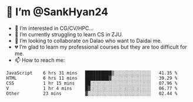 # 👋 I’m @SankHyan24

- 👀 I’m interested in CG/CV/HPC...
- 🌱 I’m currently struggling to learn CS in ZJU.
- 💞️ I’m looking to collaborate on Dalao who want to Daidai me.
- 💔 I’m glad to learn my professional courses but they are too difficult for me.
- 📫 How to reach me:


<!---
SankHyan24/SankHyan24 is a ✨ special ✨ repository because its `README.md` (this file) appears on your GitHub profile.
You can click the Preview link to take a look at your changes.
--->
<!--START_SECTION:waka-->

```text
JavaScript    6 hrs 31 mins   ██████████▒░░░░░░░░░░░░░░   41.35 %
HTML          6 hrs 11 mins   █████████▓░░░░░░░░░░░░░░░   39.29 %
CSS           1 hr 15 mins    ██░░░░░░░░░░░░░░░░░░░░░░░   07.96 %
V             1 hr 4 mins     █▓░░░░░░░░░░░░░░░░░░░░░░░   06.77 %
Other         23 mins         ▓░░░░░░░░░░░░░░░░░░░░░░░░   02.44 %
```

<!--END_SECTION:waka-->
